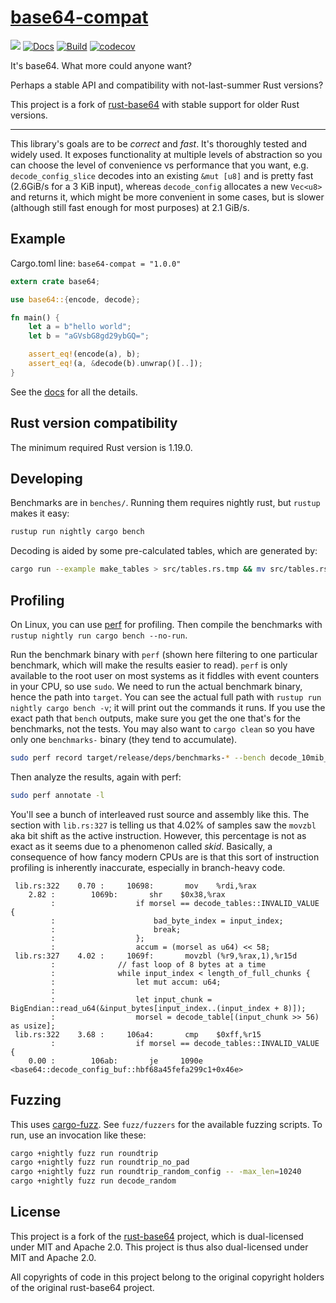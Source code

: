 [base64-compat](https://crates.io/crates/base64-compat)
===

[![](https://img.shields.io/crates/v/base64-compat.svg)](https://crates.io/crates/base64-compat) [![Docs](https://docs.rs/base64-compat/badge.svg)](https://docs.rs/base64-compat) [![Build](https://travis-ci.org/stevenroose/rust-base64-compat.svg?branch=master)](https://travis-ci.org/stevenroose/rust-base64-compat) [![codecov](https://codecov.io/gh/stevenroose/rust-base64-compat/branch/master/graph/badge.svg)](https://codecov.io/gh/stevenroose/rust-base64-compat)

It's base64. What more could anyone want?

Perhaps a stable API and compatibility with not-last-summer Rust versions?

This project is a fork of [rust-base64](https://github.com/marshallpierce/rust-base64/) with stable support for older Rust versions.


----------


This library's goals are to be *correct* and *fast*. It's thoroughly tested and widely used. It exposes functionality at multiple levels of abstraction so you can choose the level of convenience vs performance that you want, e.g. `decode_config_slice` decodes into an existing `&mut [u8]` and is pretty fast (2.6GiB/s for a 3 KiB input), whereas `decode_config` allocates a new `Vec<u8>` and returns it, which might be more convenient in some cases, but is slower (although still fast enough for most purposes) at 2.1 GiB/s.

Example
---

Cargo.toml line: `base64-compat = "1.0.0"`

```rust
extern crate base64;

use base64::{encode, decode};

fn main() {
    let a = b"hello world";
    let b = "aGVsbG8gd29ybGQ=";

    assert_eq!(encode(a), b);
    assert_eq!(a, &decode(b).unwrap()[..]);
}
```

See the [docs](https://docs.rs/base64-compat) for all the details.

Rust version compatibility
---

The minimum required Rust version is 1.19.0.

Developing
---

Benchmarks are in `benches/`. Running them requires nightly rust, but `rustup` makes it easy:

```bash
rustup run nightly cargo bench
```

Decoding is aided by some pre-calculated tables, which are generated by:

```bash
cargo run --example make_tables > src/tables.rs.tmp && mv src/tables.rs.tmp src/tables.rs
```

Profiling
---

On Linux, you can use [perf](https://perf.wiki.kernel.org/index.php/Main_Page) for profiling. Then compile the benchmarks with `rustup nightly run cargo bench --no-run`.

Run the benchmark binary with `perf` (shown here filtering to one particular benchmark, which will make the results easier to read). `perf` is only available to the root user on most systems as it fiddles with event counters in your CPU, so use `sudo`. We need to run the actual benchmark binary, hence the path into `target`. You can see the actual full path with `rustup run nightly cargo bench -v`; it will print out the commands it runs. If you use the exact path that `bench` outputs, make sure you get the one that's for the benchmarks, not the tests. You may also want to `cargo clean` so you have only one `benchmarks-` binary (they tend to accumulate).

```bash
sudo perf record target/release/deps/benchmarks-* --bench decode_10mib_reuse
```

Then analyze the results, again with perf:

```bash
sudo perf annotate -l
```

You'll see a bunch of interleaved rust source and assembly like this. The section with `lib.rs:327` is telling us that 4.02% of samples saw the `movzbl` aka bit shift as the active instruction. However, this percentage is not as exact as it seems due to a phenomenon called *skid*. Basically, a consequence of how fancy modern CPUs are is that this sort of instruction profiling is inherently inaccurate, especially in branch-heavy code.

```text
 lib.rs:322    0.70 :     10698:       mov    %rdi,%rax
    2.82 :        1069b:       shr    $0x38,%rax
         :                  if morsel == decode_tables::INVALID_VALUE {
         :                      bad_byte_index = input_index;
         :                      break;
         :                  };
         :                  accum = (morsel as u64) << 58;
 lib.rs:327    4.02 :     1069f:       movzbl (%r9,%rax,1),%r15d
         :              // fast loop of 8 bytes at a time
         :              while input_index < length_of_full_chunks {
         :                  let mut accum: u64;
         :
         :                  let input_chunk = BigEndian::read_u64(&input_bytes[input_index..(input_index + 8)]);
         :                  morsel = decode_table[(input_chunk >> 56) as usize];
 lib.rs:322    3.68 :     106a4:       cmp    $0xff,%r15
         :                  if morsel == decode_tables::INVALID_VALUE {
    0.00 :        106ab:       je     1090e <base64::decode_config_buf::hbf68a45fefa299c1+0x46e>
```


Fuzzing
---

This uses [cargo-fuzz](https://github.com/rust-fuzz/cargo-fuzz). See `fuzz/fuzzers` for the available fuzzing scripts. To run, use an invocation like these:

```bash
cargo +nightly fuzz run roundtrip
cargo +nightly fuzz run roundtrip_no_pad
cargo +nightly fuzz run roundtrip_random_config -- -max_len=10240
cargo +nightly fuzz run decode_random
```


License
---

This project is a fork of the [rust-base64](https://github.com/marshallpierce/rust-base64/) project,
which is dual-licensed under MIT and Apache 2.0.
This project is thus also dual-licensed under MIT and Apache 2.0.

All copyrights of code in this project belong to the original
copyright holders of the original rust-base64 project.
